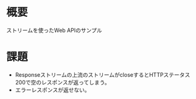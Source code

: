 # 概要
ストリームを使ったWeb APIのサンプル

# 課題
- Responseストリームの上流のストリームがcloseするとHTTPステータス200で空のレスポンスが返ってしまう。
- エラーレスポンスが返せない。
